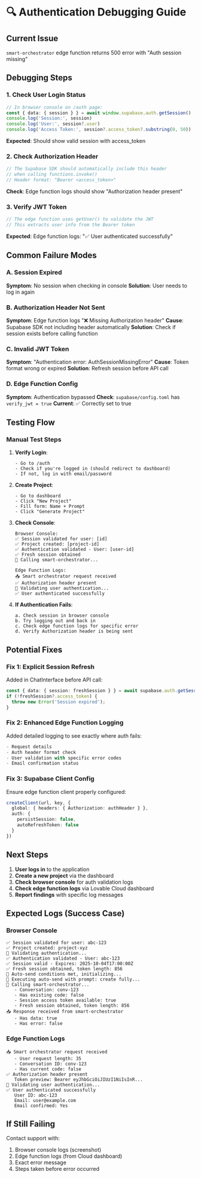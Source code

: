# 🔍 Authentication Debugging Guide

## Current Issue
`smart-orchestrator` edge function returns 500 error with "Auth session missing"

## Debugging Steps

### 1. Check User Login Status
```typescript
// In browser console on /auth page:
const { data: { session } } = await window.supabase.auth.getSession()
console.log('Session:', session)
console.log('User:', session?.user)
console.log('Access Token:', session?.access_token?.substring(0, 50))
```

**Expected**: Should show valid session with access_token

### 2. Check Authorization Header
```typescript
// The Supabase SDK should automatically include this header
// when calling functions.invoke()
// Header format: "Bearer <access_token>"
```

**Check**: Edge function logs should show "Authorization header present"

### 3. Verify JWT Token
```typescript
// The edge function uses getUser() to validate the JWT
// This extracts user info from the Bearer token
```

**Expected**: Edge function logs: "✅ User authenticated successfully"

## Common Failure Modes

### A. Session Expired
**Symptom**: No session when checking in console
**Solution**: User needs to log in again

### B. Authorization Header Not Sent
**Symptom**: Edge function logs "❌ Missing Authorization header"
**Cause**: Supabase SDK not including header automatically
**Solution**: Check if session exists before calling function

### C. Invalid JWT Token
**Symptom**: "Authentication error: AuthSessionMissingError"
**Cause**: Token format wrong or expired
**Solution**: Refresh session before API call

### D. Edge Function Config
**Symptom**: Authentication bypassed
**Check**: `supabase/config.toml` has `verify_jwt = true`
**Current**: ✅ Correctly set to true

## Testing Flow

### Manual Test Steps

1. **Verify Login**:
   ```
   - Go to /auth
   - Check if you're logged in (should redirect to dashboard)
   - If not, log in with email/password
   ```

2. **Create Project**:
   ```
   - Go to dashboard
   - Click "New Project"
   - Fill form: Name + Prompt
   - Click "Generate Project"
   ```

3. **Check Console**:
   ```
   Browser Console:
   ✅ Session validated for user: [id]
   ✅ Project created: [project-id]
   ✅ Authentication validated - User: [user-id]
   ✅ Fresh session obtained
   📡 Calling smart-orchestrator...
   
   Edge Function Logs:
   📥 Smart orchestrator request received
   ✅ Authorization header present
   🔐 Validating user authentication...
   ✅ User authenticated successfully
   ```

4. **If Authentication Fails**:
   ```
   a. Check session in browser console
   b. Try logging out and back in
   c. Check edge function logs for specific error
   d. Verify Authorization header is being sent
   ```

## Potential Fixes

### Fix 1: Explicit Session Refresh
Added in ChatInterface before API call:
```typescript
const { data: { session: freshSession } } = await supabase.auth.getSession();
if (!freshSession?.access_token) {
  throw new Error('Session expired');
}
```

### Fix 2: Enhanced Edge Function Logging
Added detailed logging to see exactly where auth fails:
```typescript
- Request details
- Auth header format check
- User validation with specific error codes
- Email confirmation status
```

### Fix 3: Supabase Client Config
Ensure edge function client properly configured:
```typescript
createClient(url, key, {
  global: { headers: { Authorization: authHeader } },
  auth: { 
    persistSession: false,
    autoRefreshToken: false 
  }
})
```

## Next Steps

1. **User logs in** to the application
2. **Create a new project** via the dashboard
3. **Check browser console** for auth validation logs
4. **Check edge function logs** via Lovable Cloud dashboard
5. **Report findings** with specific log messages

## Expected Logs (Success Case)

### Browser Console
```
✅ Session validated for user: abc-123
✅ Project created: project-xyz
🔐 Validating authentication...
✅ Authentication validated - User: abc-123
✅ Session valid - Expires: 2025-10-04T17:00:00Z
✅ Fresh session obtained, token length: 856
🎯 Auto-send conditions met, initializing...
🚀 Executing auto-send with prompt: create fully...
📡 Calling smart-orchestrator...
   - Conversation: conv-123
   - Has existing code: false
   - Session access token available: true
   - Fresh session obtained, token length: 856
📥 Response received from smart-orchestrator
   - Has data: true
   - Has error: false
```

### Edge Function Logs
```
📥 Smart orchestrator request received
   - User request length: 35
   - Conversation ID: conv-123
   - Has current code: false
✅ Authorization header present
   Token preview: Bearer eyJhbGciOiJIUzI1NiIsInR...
🔐 Validating user authentication...
✅ User authenticated successfully
   User ID: abc-123
   Email: user@example.com
   Email confirmed: Yes
```

## If Still Failing

Contact support with:
1. Browser console logs (screenshot)
2. Edge function logs (from Cloud dashboard)
3. Exact error message
4. Steps taken before error occurred

